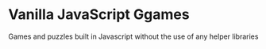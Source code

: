 # Vanilla JavaScript Ggames
Games and puzzles built in Javascript without the use of any helper libraries
